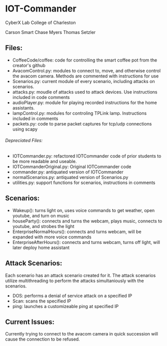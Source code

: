 # IOT-Commander
CyberX Lab
College of Charleston

Carson Smart
Chase Myers
Thomas Setzler

## Files:
* CoffeeCode/coffee: code for controlling the smart coffee pot from the creator's github
* AvacomControl.py:  modules to connect to, move, and otherwise control the avacom camera.  Methods are commented with instructions for use
* Scenarios.py: current module of every scenario, including attacks on scenarios.
* attacks.py: moudle of attacks used to attack devices.  Use instructions included in code comments
* audioPlayer.py: module for playing recorded instructions for the home assistants.  
* lampControl.py: modules for controling TPLink lamp.  Instructions included in comments
* packets.py: code to parse packet captures for tcp/udp connections using scapy


###### Depreciated Files:
* IOTCommander.py: refactored IOTCommander code of prior students to be more readable and useable.
* IOTCommanderOriginal.py: Original IOTCommander code
* commander.py: antiquated version of IOTCommander
* normalScenarios.py: antiquated version of Scenarios.py
* utilities.py: support functions for scenarios, instructions in comments

## Scenarios:
* Wakeup(): turns light on, uses voice commands to get weather, open youtube, and turn on music
* houseParty(): connects and turns the webcam, plays music, connects to youtube, and strobes the light
* EnterpriseNormalHours(): connects and turns webcam, will be expanded with more voice commands
* EnterpriseAfterHours(): connects and turns webcam, turns off light, will later deploy home assistant

## Attack Scenarios:
Each scenario has an attack scenario created for it.  The attack scenarios utilize multithreading to perform the attacks simultaniously with the scenarios.
* DOS: performs a denial of service attack on a specified IP
* Scan: scans the specified IP
* ping: launches a customizeable ping at specified IP

## Current Issues:
Currently trying to connect to the avacom camera in quick succession will cause the connection to be refused.
